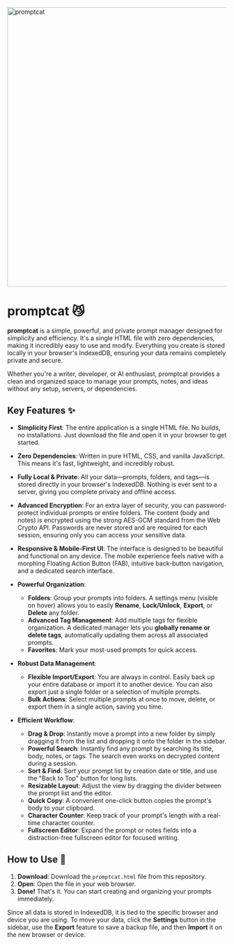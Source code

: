 <img width="1280" height="640" alt="promptcat" src="https://github.com/user-attachments/assets/e19b2cdf-79cb-4d16-8330-a6b5f0a5f770" />

# promptcat 😼

**promptcat** is a simple, powerful, and private prompt manager designed for simplicity and efficiency. It's a single HTML file with zero dependencies, making it incredibly easy to use and modify. Everything you create is stored locally in your browser's IndexedDB, ensuring your data remains completely private and secure.

Whether you're a writer, developer, or AI enthusiast, promptcat provides a clean and organized space to manage your prompts, notes, and ideas without any setup, servers, or dependencies.

## Key Features ✨

*   **Simplicity First**: The entire application is a single HTML file. No builds, no installations. Just download the file and open it in your browser to get started.

*   **Zero Dependencies**: Written in pure HTML, CSS, and vanilla JavaScript. This means it's fast, lightweight, and incredibly robust.

*   **Fully Local & Private**: All your data—prompts, folders, and tags—is stored directly in your browser's IndexedDB. Nothing is ever sent to a server, giving you complete privacy and offline access.

*   **Advanced Encryption**: For an extra layer of security, you can password-protect individual prompts or entire folders. The content (body and notes) is encrypted using the strong AES-GCM standard from the Web Crypto API. Passwords are never stored and are required for each session, ensuring only you can access your sensitive data.

*   **Responsive & Mobile-First UI**: The interface is designed to be beautiful and functional on any device. The mobile experience feels native with a morphing Floating Action Button (FAB), intuitive back-button navigation, and a dedicated search interface.

*   **Powerful Organization**:
    *   **Folders**: Group your prompts into folders. A settings menu (visible on hover) allows you to easily **Rename**, **Lock/Unlock**, **Export**, or **Delete** any folder.
    *   **Advanced Tag Management**: Add multiple tags for flexible organization. A dedicated manager lets you **globally rename or delete tags**, automatically updating them across all associated prompts.
    *   **Favorites**: Mark your most-used prompts for quick access.

*   **Robust Data Management**:
    *   **Flexible Import/Export**: You are always in control. Easily back up your entire database or import it to another device. You can also export just a single folder or a selection of multiple prompts.
    *   **Bulk Actions**: Select multiple prompts at once to move, delete, or export them in a single action, saving you time.

*   **Efficient Workflow**:
    *   **Drag & Drop**: Instantly move a prompt into a new folder by simply dragging it from the list and dropping it onto the folder in the sidebar.
    *   **Powerful Search**: Instantly find any prompt by searching its title, body, notes, or tags. The search even works on decrypted content during a session.
    *   **Sort & Find**: Sort your prompt list by creation date or title, and use the "Back to Top" button for long lists.
    *   **Resizable Layout**: Adjust the view by dragging the divider between the prompt list and the editor.
    *   **Quick Copy**: A convenient one-click button copies the prompt's body to your clipboard.
    *   **Character Counter**: Keep track of your prompt's length with a real-time character counter.
    *   **Fullscreen Editor**: Expand the prompt or notes fields into a distraction-free fullscreen editor for focused writing.

## How to Use 🚀

1.  **Download**: Download the `promptcat.html` file from this repository.
2.  **Open**: Open the file in your web browser.
3.  **Done!** That's it. You can start creating and organizing your prompts immediately.

Since all data is stored in IndexedDB, it is tied to the specific browser and device you are using. To move your data, click the **Settings** button in the sidebar, use the **Export** feature to save a backup file, and then **Import** it on the new browser or device.
